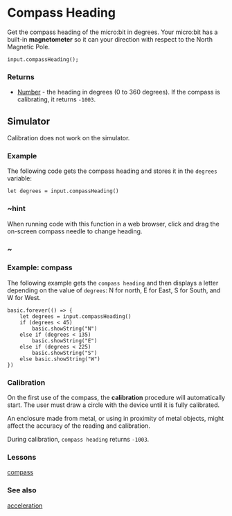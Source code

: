 # Compass Heading

Get the compass heading of the micro:bit in degrees. Your micro:bit has a built-in **magnetometer** so it can your direction with respect to the North Magnetic Pole.

```sig
input.compassHeading();
```

### Returns

* [Number](/reference/types/number) - the heading in degrees (0 to 360 degrees). If the compass is calibrating, it returns ``-1003``.

## Simulator

Calibration does not work on the simulator.

### Example

The following code gets the compass heading and stores it in the `degrees` variable:

```blocks
let degrees = input.compassHeading()
```

### ~hint 

When running code with this function in a web browser, click and drag the on-screen compass needle to change heading.

### ~

### Example: compass

The following example gets the `compass heading` and then displays a letter depending on the value of `degrees`: N for north, E for East, S for South, and W for West.

```blocks
basic.forever(() => {
    let degrees = input.compassHeading()
    if (degrees < 45)
        basic.showString("N")
    else if (degrees < 135)
        basic.showString("E")
    else if (degrees < 225)
        basic.showString("S")
    else basic.showString("W")
})
```

### Calibration

On the first use of the compass, the **calibration** procedure will automatically start. The user must draw a circle with the device until it is fully calibrated.

An enclosure made from metal, or using in proximity of metal objects, might affect the accuracy of the reading and calibration.

During calibration, ``compass heading`` returns ``-1003``.

### Lessons

[compass](/lessons/compass)

### See also

[acceleration](/reference/input/acceleration)

